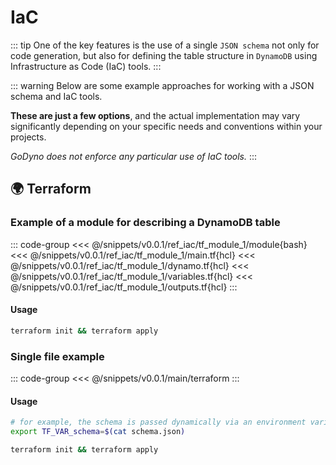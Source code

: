 # IaC
::: tip
One of the key features is the use of a single `JSON schema` not only for code generation, but also for defining the table structure in `DynamoDB` using Infrastructure as Code (IaC) tools.
:::

::: warning
Below are some example approaches for working with a JSON schema and IaC tools.

**These are just a few options**, and the actual implementation may vary significantly depending on your specific needs and conventions within your projects.

_GoDyno does not enforce any particular use of IaC tools._
:::

## 🌍 Terraform
### Example of a module for describing a DynamoDB table
::: code-group
<<< @/snippets/v0.0.1/ref_iac/tf_module_1/module{bash}
<<< @/snippets/v0.0.1/ref_iac/tf_module_1/main.tf{hcl}
<<< @/snippets/v0.0.1/ref_iac/tf_module_1/dynamo.tf{hcl}
<<< @/snippets/v0.0.1/ref_iac/tf_module_1/variables.tf{hcl}
<<< @/snippets/v0.0.1/ref_iac/tf_module_1/outputs.tf{hcl}
:::

#### Usage 
```bash
terraform init && terraform apply
```

### Single file example
::: code-group
<<< @/snippets/v0.0.1/main/terraform
:::

#### Usage
```bash
# for example, the schema is passed dynamically via an environment variable
export TF_VAR_schema=$(cat schema.json)

terraform init && terraform apply
```
